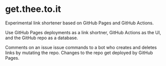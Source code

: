 # get.thee.to.it

Experimental link shortener based on GitHub Pages and GitHub Actions.

Use GitHub Pages deployments as a link shortner, GitHub Actions as the UI, and
the GitHub repo as a database.

Comments on an issue issue commands to a bot who creates and deletes links by
mutating the repo.  Changes to the repo get deployed by GitHub Pages.
